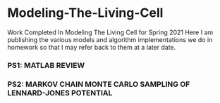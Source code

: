 # Modeling-The-Living-Cell
Work Completed In Modeling The Living Cell for Spring 2021
Here I am publishing the various models and algorithm implementations we do in homework so that I may refer back to them at a later date. 

### PS1: MATLAB REVIEW

### PS2: MARKOV CHAIN MONTE CARLO SAMPLING OF LENNARD-JONES POTENTIAL
